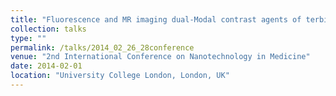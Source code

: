 ```yaml
---
title: "Fluorescence and MR imaging dual-Modal contrast agents of terbium doped gadolinium oxide prepared by LAL"
collection: talks
type: ""
permalink: /talks/2014_02_26_28conference
venue: "2nd International Conference on Nanotechnology in Medicine"
date: 2014-02-01
location: "University College London, London, UK"
---
```

